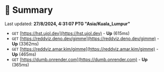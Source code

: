 # 📖 Summary
Last updated: **27/8/2024, 4:31:07 PTG "Asia/Kuala_Lumpur"**

- `GET` [https://hst.ujol.dev](https://hst.ujol.dev) - **Up** (615ms)
- `GET` [https://reddviz.deno.dev/gimme](https://reddviz.deno.dev/gimme) - **Up** (3362ms)
- `GET` [https://reddviz.amar.kim/gimme](https://reddviz.amar.kim/gimme) - **Up** (465ms)
- `GET` [https://dumb.onrender.com](https://dumb.onrender.com) - **Up** (365ms)
